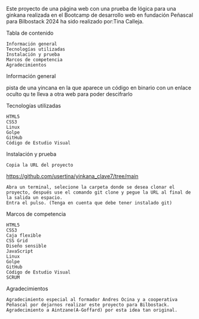 Este proyecto de una página web con una prueba de lógica para una ginkana realizada en el Bootcamp de desarrollo web en fundación Peñascal para Bilbostack 2024 ha sido realizado por:Tina Calleja.

Tabla de contenido

    Información general
    Tecnologías utilizadas
    Instalación y prueba
    Marcos de competencia
    Agradecimientos

Información general

pista de una yincana en la que aparece un código en binario con un enlace oculto qu te lleva a otra web para poder descifrarlo

Tecnologías utilizadas

    HTML5
    CSS3
    Linux
    Golpe
    GitHub
    Código de Estudio Visual

Instalación y prueba

    Copia la URL del proyecto

https://github.com/usertina/yinkana_clave7/tree/main

    Abra un terminal, selecione la carpeta donde se desea clonar el proyecto, después use el comando git clone y pegue la URL al final de la salida un espacio.
    Entra el pulso. (Tenga en cuenta que debe tener instalado git)


Marcos de competencia

    HTML5
    CSS3
    Caja flexible
    CSS Grid
    Diseño sensible
    JavaScript
    Linux
    Golpe
    GitHub
    Código de Estudio Visual
    SCRUM

Agradecimientos

    Agradecimiento especial al formador Andres Ocina y a cooperativa Peñascal por dejarnos realizar este proyecto para Bilbostack.
    Agradecimiento a Aintzane(A-Goffard) por esta idea tan original.
  
